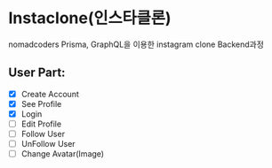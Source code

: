 # Instaclone(인스타클론)

nomadcoders Prisma, GraphQL을 이용한 instagram clone Backend과정

## User Part:

- [x] Create Account
- [x] See Profile
- [x] Login
- [ ] Edit Profile
- [ ] Follow User
- [ ] UnFollow User
- [ ] Change Avatar(Image)